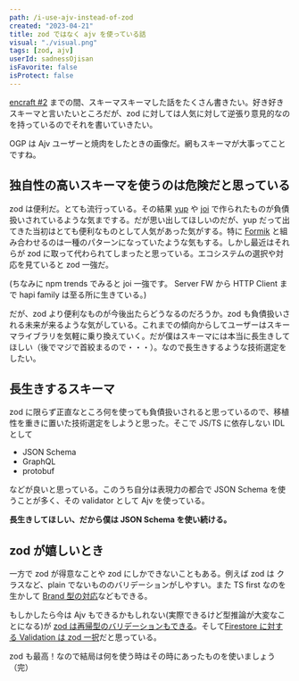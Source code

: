 ```yaml
---
path: /i-use-ajv-instead-of-zod
created: "2023-04-21"
title: zod ではなく ajv を使っている話
visual: "./visual.png"
tags: [zod, ajv]
userId: sadnessOjisan
isFavorite: false
isProtect: false
---
```


[encraft #2](https://knowledgework.connpass.com/event/279962/) までの間、スキーマスキーマした話をたくさん書きたい。好き好きスキーマと言いたいところだが、zod に対しては人気に対して逆張り意見的なのを持っているのでそれを書いていきたい。

OGP は Ajv ユーザーと焼肉をしたときの画像だ。網もスキーマが大事ってことですね。

## 独自性の高いスキーマを使うのは危険だと思っている

zod は便利だ。とても流行っている。その結果 [yup](https://github.com/jquense/yup) や [joi](https://github.com/hapijs/joi) で作られたものが負債扱いされているような気までする。だが思い出してほしいのだが、yup だって出てきた当初はとても便利なものとして人気があった気がする。特に [Formik](https://formik.org/) と組み合わせるのは一種のパターンになっていたような気もする。しかし最近はそれらが zod に取って代わられてしまったと思っている。エコシステムの選択や対応を見ていると zod 一強だ。

(ちなみに npm trends でみると joi 一強です。 Server FW から HTTP Client まで hapi family は至る所に生きている。)

だが、zod より便利なものが今後出たらどうなるのだろうか。zod も負債扱いされる未来が来るような気がしている。これまでの傾向からしてユーザーはスキーマライブラリを気軽に乗り換えていく。だが僕はスキーマには本当に長生きしてほしい（後でマジで首絞まるので・・・）。なので長生きするような技術選定をしたい。

## 長生きするスキーマ

zod に限らず正直なところ何を使っても負債扱いされると思っているので、移植性を重きに置いた技術選定をしようと思った。そこで JS/TS に依存しない IDL として

- JSON Schema
- GraphQL
- protobuf

などが良いと思っている。このうち自分は表現力の都合で JSON Schema を使うことが多く、その validator として Ajv を使っている。

**長生きしてほしい、だから僕は JSON Schema を使い続ける。**

## zod が嬉しいとき

一方で zod が得意なことや zod にしかできないこともある。例えば zod は クラスなど、plain でないもののバリデーションがしやすい。また TS first なのを生かして [Brand 型の対応](https://github.com/colinhacks/zod#brand)などもできる。

もしかしたら今は Ajv もできるかもしれない(実際できるけど型推論が大変なことになる)が [zod は再帰型のバリデーションもできる](https://github.com/colinhacks/zod#recursive-types)。そして[Firestore に対する Validation は zod 一択](https://blog.ojisan.io/firestore-schema-with-zod)だと思っている。

zod も最高！なので結局は何を使う時はその時にあったものを使いましょう（完）
